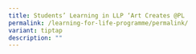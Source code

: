 ```yaml
---
title: Students’ Learning in LLP ‘Art Creates @PL
permalink: /learning-for-life-programme/permalink/
variant: tiptap
description: ""
---
```

<p></p>